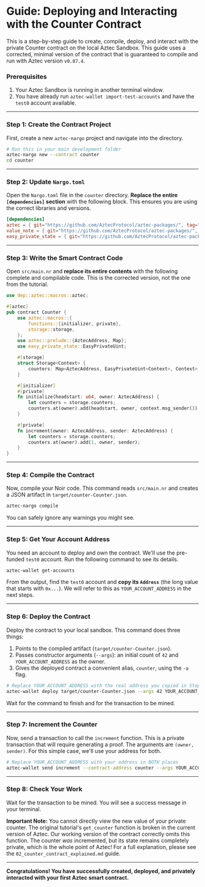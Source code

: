# Guide: Deploying and Interacting with the Counter Contract

This is a step-by-step guide to create, compile, deploy, and interact with the private Counter contract on the local Aztec Sandbox. This guide uses a corrected, minimal version of the contract that is guaranteed to compile and run with Aztec version `v0.87.4`.

### Prerequisites

1.  Your Aztec Sandbox is running in another terminal window.
2.  You have already run `aztec-wallet import-test-accounts` and have the `test0` account available.

---

### Step 1: Create the Contract Project

First, create a new `aztec-nargo` project and navigate into the directory.

```bash
# Run this in your main development folder
aztec-nargo new --contract counter
cd counter
```

---

### Step 2: Update `Nargo.toml`

Open the `Nargo.toml` file in the `counter` directory. **Replace the entire `[dependencies]` section** with the following block. This ensures you are using the correct libraries and versions.

```toml
[dependencies]
aztec = { git="https://github.com/AztecProtocol/aztec-packages/", tag="v0.87.4", directory="noir-projects/aztec-nr/aztec" }
value_note = { git="https://github.com/AztecProtocol/aztec-packages/", tag="v0.87.4", directory="noir-projects/aztec-nr/value-note"}
easy_private_state = { git="https://github.com/AztecProtocol/aztec-packages/", tag="v0.87.4", directory="noir-projects/aztec-nr/easy-private-state"}
```

---

### Step 3: Write the Smart Contract Code

Open `src/main.nr` and **replace its entire contents** with the following complete and compilable code. This is the corrected version, not the one from the tutorial.

```rust
use dep::aztec::macros::aztec;

#[aztec]
pub contract Counter {
    use aztec::macros::{
        functions::{initializer, private},
        storage::storage,
    };
    use aztec::prelude::{AztecAddress, Map};
    use easy_private_state::EasyPrivateUint;

    #[storage]
    struct Storage<Context> {
        counters: Map<AztecAddress, EasyPrivateUint<Context>, Context>,
    }

    #[initializer]
    #[private]
    fn initialize(headstart: u64, owner: AztecAddress) {
        let counters = storage.counters;
        counters.at(owner).add(headstart, owner, context.msg_sender());
    }

    #[private]
    fn increment(owner: AztecAddress, sender: AztecAddress) {
        let counters = storage.counters;
        counters.at(owner).add(1, owner, sender);
    }
}
```

---

### Step 4: Compile the Contract

Now, compile your Noir code. This command reads `src/main.nr` and creates a JSON artifact in `target/counter-Counter.json`.

```bash
aztec-nargo compile
```
You can safely ignore any warnings you might see.

---

### Step 5: Get Your Account Address

You need an account to deploy and own the contract. We'll use the pre-funded `test0` account. Run the following command to see its details.

```bash
aztec-wallet get-accounts
```

From the output, find the `test0` account and **copy its `Address`** (the long value that starts with `0x...`). We will refer to this as `YOUR_ACCOUNT_ADDRESS` in the next steps.

---

### Step 6: Deploy the Contract

Deploy the contract to your local sandbox. This command does three things:
1.  Points to the compiled artifact (`target/counter-Counter.json`).
2.  Passes constructor arguments (`--args`): an initial count of `42` and `YOUR_ACCOUNT_ADDRESS` as the owner.
3.  Gives the deployed contract a convenient alias, `counter`, using the `-a` flag.

```bash
# Replace YOUR_ACCOUNT_ADDRESS with the real address you copied in Step 5
aztec-wallet deploy target/counter-Counter.json --args 42 YOUR_ACCOUNT_ADDRESS -a counter
```

Wait for the command to finish and for the transaction to be mined.

---

### Step 7: Increment the Counter

Now, send a transaction to call the `increment` function. This is a private transaction that will require generating a proof. The arguments are `(owner, sender)`. For this simple case, we'll use your address for both.

```bash
# Replace YOUR_ACCOUNT_ADDRESS with your address in BOTH places
aztec-wallet send increment --contract-address counter --args YOUR_ACCOUNT_ADDRESS YOUR_ACCOUNT_ADDRESS
```

---

### Step 8: Check Your Work

Wait for the transaction to be mined. You will see a success message in your terminal.

**Important Note:** You cannot directly view the new value of your private counter. The original tutorial's `get_counter` function is broken in the current version of Aztec. Our working version of the contract correctly omits this function. The counter *was* incremented, but its state remains completely private, which is the whole point of Aztec! For a full explanation, please see the `02_counter_contract_explained.md` guide.

---

**Congratulations! You have successfully created, deployed, and privately interacted with your first Aztec smart contract.** 